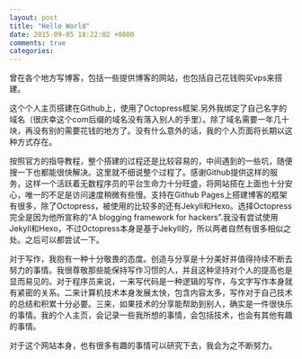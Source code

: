 ```yaml
---
layout: post
title: "Hello World"
date: 2015-09-05 18:22:02 +0800
comments: true
categories: 
---
```


曾在各个地方写博客，包括一些提供博客的网站，也包括自己花钱购买vps来搭建。</br>

这个个人主页搭建在Github上，使用了Octopress框架.另外我绑定了自己名字的域名（很庆幸这个com后缀的域名没有落入别人的手里）。除了域名需要一年几十块，再没有别的需要花钱的地方了。没有什么意外的话，我的个人页面将长期以这种方式存在。</br>

按照官方的指导教程，整个搭建的过程还是比较容易的，中间遇到的一些坑，随便搜一下也都能很快解决。这里就不细说整个过程了。感谢Github提供这样的服务，这样一个活跃着无数程序员的平台生命力十分旺盛，将网站搭在上面也十分安心，唯一的不足是访问速度稍微有些慢。支持在Github Pages上搭建博客的框架有很多，除了Octopress，被使用的比较多的还有Jekyll和Hexo。选择Octopress完全是因为他所宣称的“A blogging framework for hackers”.我没有尝试使用Jekyll和Hexo，不过Octopress本身是基于Jekyll的，所以两者自然有很多相似之处。之后可以都尝试一下。</br>

对于写作，我抱有一种十分敬畏的态度。创造与分享是十分美好并值得持续不断去努力的事情。我很尊敬那些能保持写作习惯的人，并且这种坚持对个人的提高也是显而易见的。对于程序员来说，一来写代码是一种逻辑的写作，与文字写作本身就有紧密的关系。二来计算机技术本身发展太快，包含内容太多，写作对于自己技术的总结和积累十分必要。三来，如果技术的分享能帮助到别人，确实是一件很快乐的事情。我的个人主页，会记录一些我所想的事情，会包括技术，也会有其他有趣的事情。</br>

对于这个网站本身，也有很多有趣的事情可以研究下去，我会为之不断努力。</br>